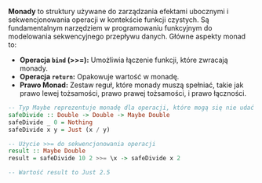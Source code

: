 **Monady** to struktury używane do zarządzania efektami ubocznymi i sekwencjonowania operacji w kontekście funkcji czystych. Są fundamentalnym narzędziem w programowaniu funkcyjnym do modelowania sekwencyjnego przepływu danych. Główne aspekty monad to:

- **Operacja `bind` (>>=):** Umożliwia łączenie funkcji, które zwracają monady.
- **Operacja `return`:** Opakowuje wartość w monadę.
- **Prawo Monad:** Zestaw reguł, które monady muszą spełniać, takie jak prawo lewej tożsamości, prawo prawej tożsamości, i prawo łączności.
```haskell
-- Typ Maybe reprezentuje monadę dla operacji, które mogą się nie udać
safeDivide :: Double -> Double -> Maybe Double
safeDivide _ 0 = Nothing
safeDivide x y = Just (x / y)

-- Użycie >>= do sekwencjonowania operacji
result :: Maybe Double
result = safeDivide 10 2 >>= \x -> safeDivide x 2

-- Wartość result to Just 2.5

```